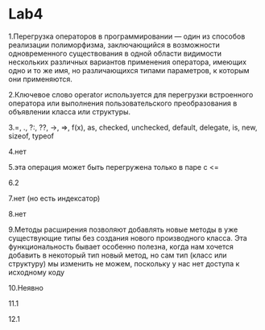 # Lab4
1.Перегрузка операторов в программировании — один из способов реализации полиморфизма, заключающийся в возможности одновременного существования в одной области видимости нескольких различных вариантов применения оператора, имеющих одно и то же имя, но различающихся типами параметров, к которым они применяются.

2.Ключевое слово operator используется для перегрузки встроенного оператора или выполнения пользовательского преобразования в объявлении класса или структуры.

3.=, ., ?:, ??, ->, =>, f(x), as, checked, unchecked, default, delegate, is, new, sizeof, typeof

4.нет

5.эта операция может быть перегружена только в паре с <=

6.2

7.нет (но есть индексатор)

8.нет

9.Методы расширения позволяют добавлять новые методы в уже существующие типы без создания нового производного класса. Эта функциональность бывает особенно полезна, когда нам хочется добавить в некоторый тип новый метод, но сам тип (класс или структуру) мы изменить не можем, поскольку у нас нет доступа к исходному коду

10.Неявно

11.1

12.1
